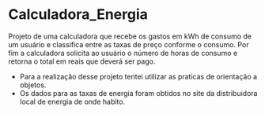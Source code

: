 # Calculadora_Energia
Projeto de uma calculadora que recebe os gastos em kWh de consumo de um usuário e classifica entre as taxas de preço conforme o consumo. Por fim a calculadora solicita ao usuário o número de horas de consumo e retorna o total em reais que deverá ser pago.

- Para a realização desse projeto tentei utilizar as praticas de orientação a objetos.
- Os dados para as taxas de energia foram obtidos no site da distribuidora local de energia de onde habito.
